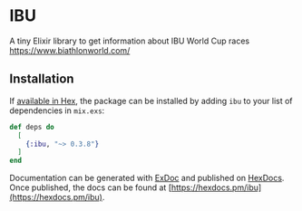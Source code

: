 # IBU

A tiny Elixir library to get information about IBU World Cup races
https://www.biathlonworld.com/

## Installation

If [available in Hex](https://hex.pm/docs/publish), the package can be installed
by adding `ibu` to your list of dependencies in `mix.exs`:

```elixir
def deps do
  [
    {:ibu, "~> 0.3.8"}
  ]
end
```

Documentation can be generated with [ExDoc](https://github.com/elixir-lang/ex_doc)
and published on [HexDocs](https://hexdocs.pm). Once published, the docs can
be found at [https://hexdocs.pm/ibu](https://hexdocs.pm/ibu).
